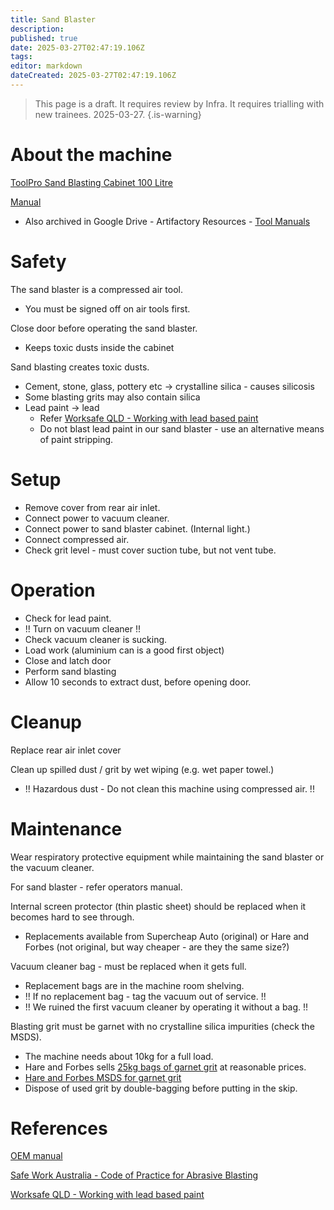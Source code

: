 ```yaml
---
title: Sand Blaster
description: 
published: true
date: 2025-03-27T02:47:19.106Z
tags: 
editor: markdown
dateCreated: 2025-03-27T02:47:19.106Z
---
```


> This page is a draft.
> It requires review by Infra.
> It requires trialling with new trainees.
> 2025-03-27.
{.is-warning}


# About the machine

[ToolPro Sand Blasting Cabinet 100 Litre](https://www.supercheapauto.com.au/p/toolpro-toolpro-sand-blasting-cabinet-100-litre/394020.html)

[Manual](https://www.supercheapauto.com.au/on/demandware.static/-/Library-Sites-supercheap-shared-library/default/dw2aa8642a/productsheets/394020.pdf)
* Also archived in Google Drive - Artifactory Resources - [Tool Manuals](https://drive.google.com/open?id=11565Q_PLQ8xoMX4iPwJlAQk2xVaQECWi&usp=drive_fs)

# Safety

The sand blaster is a compressed air tool.
* You must be signed off on air tools first.

Close door before operating the sand blaster.
* Keeps toxic dusts inside the cabinet

Sand blasting creates toxic dusts.
* Cement, stone, glass, pottery etc -> crystalline silica - causes silicosis
* Some blasting grits may also contain silica
* Lead paint -> lead
  * Refer [Worksafe QLD - Working with lead based paint](https://www.worksafe.qld.gov.au/safety-and-prevention/hazards/hazardous-exposures/lead/working-with-lead-based-paint)
  * Do not blast lead paint in our sand blaster - use an alternative means of paint stripping.

# Setup

* Remove cover from rear air inlet.
* Connect power to vacuum cleaner.
* Connect power to sand blaster cabinet. (Internal light.)
* Connect compressed air.
* Check grit level - must cover suction tube, but not vent tube.

# Operation

* Check for lead paint.
* !! Turn on vacuum cleaner !!
* Check vacuum cleaner is sucking.
* Load work (aluminium can is a good first object)
* Close and latch door
* Perform sand blasting
* Allow 10 seconds to extract dust, before opening door.

# Cleanup

Replace rear air inlet cover

Clean up spilled dust / grit by wet wiping (e.g. wet paper towel.)
* !! Hazardous dust - Do not clean this machine using compressed air. !!

# Maintenance

Wear respiratory protective equipment while maintaining the sand blaster or the vacuum cleaner.

For sand blaster - refer operators manual.

Internal screen protector (thin plastic sheet) should be replaced when it becomes hard to see through.
* Replacements available from Supercheap Auto (original) or Hare and Forbes (not original, but way cheaper - are they the same size?)

Vacuum cleaner bag - must be replaced when it gets full.

* Replacement bags are in the machine room shelving.
* !! If no replacement bag - tag the vacuum out of service. !!
* !! We ruined the first vacuum cleaner by operating it without a bag. !!

Blasting grit must be garnet with no crystalline silica impurities (check the MSDS).

* The machine needs about 10kg for a full load.
* Hare and Forbes sells [25kg bags of garnet grit](https://www.machineryhouse.com.au/sandblasting-beads) at reasonable prices.
* [Hare and Forbes MSDS for garnet grit](https://images.machineryhouse.com.au/products/S296/PDF/Garnet%20_Hare%20_%20Forbes__1687470138.pdf)
* Dispose of used grit by double-bagging before putting in the skip.

# References

[OEM manual](https://www.supercheapauto.com.au/on/demandware.static/-/Library-Sites-supercheap-shared-library/default/dw2aa8642a/productsheets/394020.pdf)

[Safe Work Australia - Code of Practice for Abrasive Blasting](https://www.safeworkaustralia.gov.au/system/files/documents/1702/abrasive_blasting2.pdf)

[Worksafe QLD - Working with lead based paint](https://www.worksafe.qld.gov.au/safety-and-prevention/hazards/hazardous-exposures/lead/working-with-lead-based-paint)